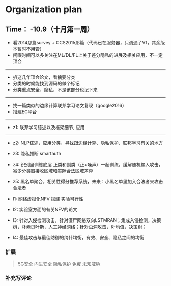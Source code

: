 # Organization plan

## Time： -10.9（十月第一周）
* 看2014那篇survey + CCS2015那篇（代码已在服务器，只调通了V1，其余版本暂时不用管）
* 闲暇时间可以多关注在ML/DL/FL上关于差分隐私的进展及相关应用，不一定顶会


***
* 扒这几年顶会论文，看摘要分类
* 分类的时候能找到源码的做个标记
* 分类重点安全、隐私，不是该部分也记下来

***
* 找一篇类似的边缘计算联邦学习论文复现（google2016）
* 搭建EC平台

***
* z1: 联邦学习综述以及框架细节, 应用

***
* z2: NLP综述，应用分类，寻找跟边缘计算、隐私保护、联邦学习有关的地方
* z3: 隐私推断 smartauth 
* z4: 识别里训练底层 正类和副类（正+噪声）一起训练，缓解随机输入攻击，减少分类器接收区域和实际合法区域差异
* z5: 黑名单聚合，相关性得分推荐系统，未来：小黑名单里加入合法者来攻击合法者
  
* l1: 网络虚拟化NFV 搭建 实验可行性
* l2: 实验室方面的有关NFV的论文
* l3: 针对入侵检测攻击，针对僵尸网络双向LSTMRAN；集成入侵检测，决策树，朴素贝叶斯，人工神经网络；针对虫洞攻击，K-均值，决策树；
* l4: 最佳攻击与最佳防御的纳什均衡，有效、安全、隐私之间的均衡

### 扩展
> 5G安全 内生安全 隐私保护 免疫 未知威胁

### 补充写评论
